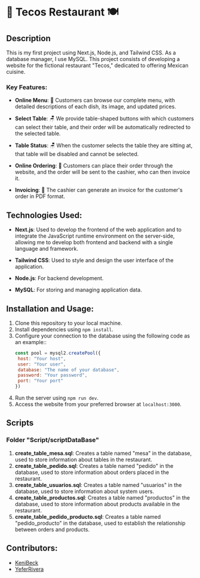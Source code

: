 # 🌮 Tecos Restaurant 🍽️

## Description

This is my first project using Next.js, Node.js, and Tailwind CSS. As a database manager, I use MySQL. This project consists of developing a website for the fictional restaurant "Tecos," dedicated to offering Mexican cuisine.

### Key Features:

- **Online Menu**: 📜 Customers can browse our complete menu, with detailed descriptions of each dish, its image, and updated prices.
  
- **Select Table**: 🪑 We provide table-shaped buttons with which customers can select their table, and their order will be automatically redirected to the selected table.

- **Table Status**: 🪑 When the customer selects the table they are sitting at, that table will be disabled and cannot be selected.

- **Online Ordering**: 📲 Customers can place their order through the website, and the order will be sent to the cashier, who can then invoice it.

- **Invoicing**: 🧾 The cashier can generate an invoice for the customer's order in PDF format.

## Technologies Used:

- **Next.js**: Used to develop the frontend of the web application and to integrate the JavaScript runtime environment on the server-side, allowing me to develop both frontend and backend with a single language and framework.

- **Tailwind CSS**: Used to style and design the user interface of the application.

- **Node.js**: For backend development.

- **MySQL**: For storing and managing application data.

## Installation and Usage:

1. Clone this repository to your local machine.
2. Install dependencies using `npm install`.
3. Configure your connection to the database using the following code as an example::
    ```javascript
    const pool = mysql2.createPool({
     host: "Your host",
     user: "Your user",
     database: "The name of your database",
     password: "Your password",
     port: "Your port"
    })
5. Run the server using `npm run dev`.
6. Access the website from your preferred browser at `localhost:3000`.

## Scripts

### Folder "Script/scriptDataBase"

1. **create_table_mesa.sql**: Creates a table named "mesa" in the database, used to store information about tables in the restaurant.
2. **create_table_pedido.sql**: Creates a table named "pedido" in the database, used to store information about orders placed in the restaurant.
3. **create_table_usuarios.sql**: Creates a table named "usuarios" in the database, used to store information about system users.
4. **create_table_productos.sql**: Creates a table named "productos" in the database, used to store information about products available in the restaurant.
5. **create_table_pedido_producto.sql**: Creates a table named "pedido_producto" in the database, used to establish the relationship between orders and products.

## Contributors:

- [KeniBeck](https://github.com/KeniBeck)
- [YeferRivera](https://github.com/YeferRivera)


